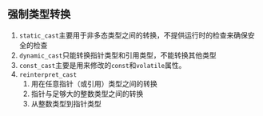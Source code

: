 ## 强制类型转换

1. `static_cast`主要用于非多态类型之间的转换，不提供运行时的检查来确保安全的检查
2. `dynamic_cast`只能转换指针类型和引用类型，不能转换其他类型
3. `const_cast`主要是用来修改的`const`和`volatile`属性。
4. `reinterpret_cast`
    1. 用在任意指针（或引用）类型之间的转换
    2. 指针与足够大的整数类型之间的转换
    3. 从整数类型到指针类型


